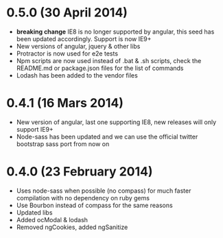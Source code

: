 # 0.5.0 (30 April 2014)
* **breaking change** IE8 is no longer supported by angular, this seed has been updated accordingly. Support is now IE9+
* New versions of angular, jquery & other libs
* Protractor is now used for e2e tests
* Npm scripts are now used instead of .bat & .sh scripts, check the README.md or package.json files for the list of commands
* Lodash has been added to the vendor files

# 0.4.1 (16 Mars 2014)
* New version of angular, last one supporting IE8, new releases will only support IE9+
* Node-sass has been updated and we can use the official twitter bootstrap sass port from now on

# 0.4.0 (23 February 2014)
* Uses node-sass when possible (no compass) for much faster compilation with no dependency on ruby gems
* Use Bourbon instead of compass for the same reasons
* Updated libs
* Added ocModal & lodash
* Removed ngCookies, added ngSanitize
